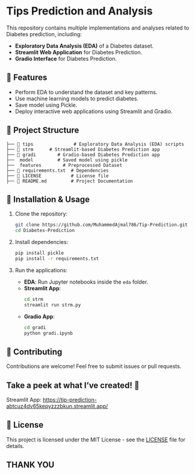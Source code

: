 # Tips Prediction and Analysis

This repository contains multiple implementations and analyses related to Diabetes prediction, including:

- **Exploratory Data Analysis (EDA)** of a Diabetes dataset.
- **Streamlit Web Application** for Diabetes Prediction.
- **Gradio Interface** for Diabetes Prediction.

## 📌 Features
- Perform EDA to understand the dataset and key patterns.
- Use machine learning models to predict diabetes.
- Save model using Pickle.
- Deploy interactive web applications using Streamlit and Gradio.

## 📂 Project Structure
```
├── 📂 tips               # Exploratory Data Analysis (EDA) scripts
├── 📂 strm      # Streamlit-based Diabetes Prediction app
├── 📂 gradi        # Gradio-based Diabetes Prediction app
├──  model         # Saved model using pickle
├──  features        # Preprocessed Dataset
├── 📜 requirements.txt  # Dependencies
├── 📜 LICENSE           # License file
├── 📜 README.md         # Project Documentation
```

## 🚀 Installation & Usage

1. Clone the repository:
   ```bash
   git clone https://github.com/MuhammedAjmal786/Tip-Prediction.git
   cd Diabetes-Prediction
   ```

2. Install dependencies:
   ```bash
   pip install pickle
   pip install -r requirements.txt
   ```

3. Run the applications:
   - **EDA**: Run Jupyter notebooks inside the `eda` folder.
   - **Streamlit App**:
     ```bash
     cd strm
     streamlit run strm.py
     ```
   - **Gradio App**:
     ```bash
     cd gradi
     python gradi.ipynb
     ```

## 🤝 Contributing
Contributions are welcome! Feel free to submit issues or pull requests.


## Take a peek at what I’ve created! 👀
Streamlit App: https://tip-prediction-abtcuz4dv65kepyzzzbkun.streamlit.app/

## 📜 License
This project is licensed under the MIT License - see the [LICENSE](LICENSE) file for details.

## **THANK YOU**
